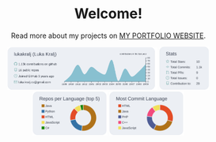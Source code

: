 <h1 align="center">Welcome!</h1>
<p align="center">
  Read more about my projects on <a href="https://lukakralj.com/">MY PORTFOLIO WEBSITE</a>.
</p>
<p align="center">
  <img width="60%" src="https://raw.githubusercontent.com/lukakralj/lukakralj/master/profile-summary-card-output/nord_bright/0-profile-details.svg" />
  <img width="20%" src="https://raw.githubusercontent.com/lukakralj/lukakralj/master/profile-summary-card-output/nord_bright/3-stats.svg" />
  <img width="30%" src="https://raw.githubusercontent.com/lukakralj/lukakralj/master/profile-summary-card-output/nord_bright/1-repos-per-language.svg" />
  <img width="30%" src="https://raw.githubusercontent.com/lukakralj/lukakralj/master/profile-summary-card-output/nord_bright/2-most-commit-language.svg" />
</p>
